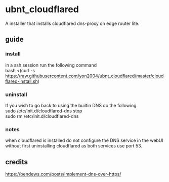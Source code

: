 # ubnt_cloudflared
A installer that installs cloudflared dns-proxy on edge router lite.

## guide
### install
in a ssh session run the following command  
    bash <(curl -s https://raw.githubusercontent.com/yon2004/ubnt_cloudflared/master/cloudflared-install.sh)

### uninstall
If you wish to go back to using the builtin DNS do the following.  
    sudo /etc/init.d/cloudflared-dns stop  
    sudo rm /etc/init.d/cloudflared-dns
    
### notes
when cloudflared is installed do not configure the DNS service in the webUI without first uninstalling cloudflared as both services use port 53.

## credits
https://bendews.com/posts/implement-dns-over-https/
